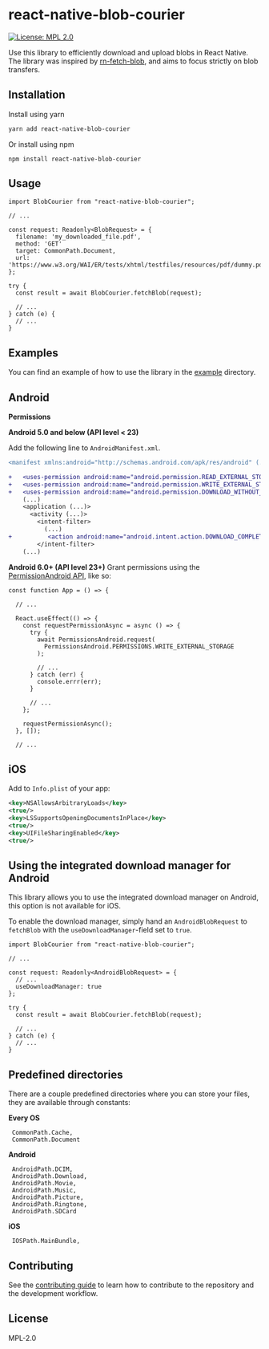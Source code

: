 # react-native-blob-courier

[![License: MPL 2.0](https://img.shields.io/badge/License-MPL%202.0-brightgreen.svg)](https://opensource.org/licenses/MPL-2.0)

Use this library to efficiently download and upload blobs in React Native. The library was inspired by [rn-fetch-blob](https://github.com/joltup/rn-fetch-blob), and aims to focus strictly on blob transfers.

## Installation

Install using yarn

```sh
yarn add react-native-blob-courier
```

Or install using npm

```
npm install react-native-blob-courier
```

## Usage

```tsx
import BlobCourier from "react-native-blob-courier";

// ...

const request: Readonly<BlobRequest> = {
  filename: 'my_downloaded_file.pdf',
  method: 'GET'
  target: CommonPath.Document,
  url: 'https://www.w3.org/WAI/ER/tests/xhtml/testfiles/resources/pdf/dummy.pdf'
};

try {
  const result = await BlobCourier.fetchBlob(request);

  // ...
} catch (e) {
  // ...
}
```

## Examples

You can find an example of how to use the library in the [example](example) directory.

## Android

**Permissions**

**Android 5.0 and below (API level < 23)**

Add the following line to `AndroidManifest.xml`.

```diff
<manifest xmlns:android="http://schemas.android.com/apk/res/android" (...)>

+   <uses-permission android:name="android.permission.READ_EXTERNAL_STORAGE" />
+   <uses-permission android:name="android.permission.WRITE_EXTERNAL_STORAGE" />
+   <uses-permission android:name="android.permission.DOWNLOAD_WITHOUT_NOTIFICATION" />
    (...)
    <application (...)>
      <activity (...)>
        <intent-filter>
          (...)
+          <action android:name="android.intent.action.DOWNLOAD_COMPLETE"/>
        </intent-filter>
    (...)
```

**Android 6.0+ (API level 23+)**
Grant permissions using the [PermissionAndroid API](https://facebook.github.io/react-native/docs/permissionsandroid.html), like so:
```tsx
const function App = () => {

  // ...

  React.useEffect(() => {
    const requestPermissionAsync = async () => {
      try {
        await PermissionsAndroid.request(
          PermissionsAndroid.PERMISSIONS.WRITE_EXTERNAL_STORAGE
        );

        // ...
      } catch (err) {
        console.errr(err);
      }

      // ...
    };

    requestPermissionAsync();
  }, []);

  // ...
```

## iOS

Add to `Info.plist` of your app:
```xml
<key>NSAllowsArbitraryLoads</key>
<true/>
<key>LSSupportsOpeningDocumentsInPlace</key>
<true/>
<key>UIFileSharingEnabled</key>
<true/>
```

## Using the integrated download manager for Android

This library allows you to use the integrated download manager on Android, this option is not available for iOS.

To enable the download manager, simply hand an `AndroidBlobRequest` to `fetchBlob` with the `useDownloadManager`-field set to `true`.

```tsx
import BlobCourier from "react-native-blob-courier";

// ...

const request: Readonly<AndroidBlobRequest> = {
  // ...
  useDownloadManager: true
};

try {
  const result = await BlobCourier.fetchBlob(request);

  // ...
} catch (e) {
  // ...
}
```

## Predefined directories

There are a couple predefined directories where you can store your files, they are available through constants:

**Every OS**
```tsx
 CommonPath.Cache,
 CommonPath.Document
```

**Android**
```tsx
 AndroidPath.DCIM,
 AndroidPath.Download,
 AndroidPath.Movie,
 AndroidPath.Music,
 AndroidPath.Picture,
 AndroidPath.Ringtone,
 AndroidPath.SDCard
```

**iOS**
```tsx
 IOSPath.MainBundle,
```

## Contributing

See the [contributing guide](CONTRIBUTING.md) to learn how to contribute to the repository and the development workflow.

## License

MPL-2.0
